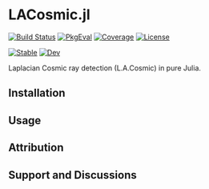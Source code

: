 # LACosmic.jl

[![Build Status](https://github.com/mileslucas/LACosmic.jl/workflows/CI/badge.svg?branch=main)](https://github.com/mileslucas/LACosmic.jl/actions)
[![PkgEval](https://juliaci.github.io/NanosoldierReports/pkgeval_badges/L/LACosmic.svg)](https://juliaci.github.io/NanosoldierReports/pkgeval_badges/report.html)
[![Coverage](https://codecov.io/gh/mileslucas/LACosmic.jl/branch/main/graph/badge.svg)](https://codecov.io/gh/mileslucas/LACosmic.jl)
[![License](https://img.shields.io/badge/License-MIT-yellow.svg)](https://opensource.org/licenses/MIT)

[![Stable](https://img.shields.io/badge/docs-stable-blue.svg)](https://mileslucas.github.io/LACosmic.jl/stable)
[![Dev](https://img.shields.io/badge/docs-dev-blue.svg)](https://mileslucas.github.io/LACosmic.jl/dev)

Laplacian Cosmic ray detection (L.A.Cosmic) in pure Julia.

## Installation

## Usage

## Attribution

## Support and Discussions
